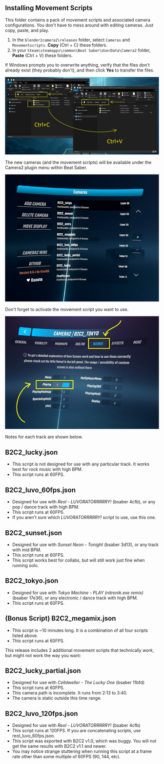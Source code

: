 ## Installing Movement Scripts

This folder contains a pack of movement scripts and associated camera configurations. You don't have to mess around with editing cameras. Just copy, paste, and play.

1. In the `blender2camera2\releases` folder, select `Cameras` and `Movementscripts`. __Copy__ (Ctrl + C) these folders.
2. In your `Steam\steamapps\common\Beat Saber\UserData\Camera2` folder, __Paste__ (Ctrl + V) these folders.

If Windows prompts you to overwrite anything, verify that the files don't already exist (they probably don't), and then click __Yes__ to transfer the files.

![Installation](InstallStep001.jpg)

The new cameras (and the movement scripts) will be available under the Camera2 plugin menu within Beat Saber.

![Installation](InstallStep002.jpg)

Don't forget to activate the movement script you want to use.

![Installation](InstallStep003.jpg)

Notes for each track are shown below.

## B2C2_lucky.json

* This script is not designed for use with any particular track. It works best for rock music with high BPM.
* This script runs at 60FPS.

## B2C2_luvo_60fps.json

* Designed for use with *Reol - LUVORATORRRRRY!* (bsaber 4cfb), or any pop / dance track with high BPM.
* This script runs at 60FPS.
* If you aren't sure which *LUVORATORRRRRY!* script to use, use this one.

## B2C2_sunset.json

* Designed for use with *Sunset Neon - Tonight* (bsaber 3d13), or any track with mid BPM.
* This script runs at 60FPS.
* This script works best for collabs, but will still work just fine when running solo.

## B2C2_tokyo.json

* Designed for use with *Tokyo Machine - PLAY (nitronik.exe remix)* (bsaber 17e36), or any electronic / dance track with high BPM.
* This script runs at 60FPS.

## (Bonus Script) B2C2_megamix.json

* This script is ~10 minutes long. It is a combination of all four scripts listed above.
* This script runs at 60FPS.

This release includes 2 additional movement scripts that technically *work*, but might not work the way you want:

## B2C2_lucky_partial.json

* Designed for use with *Celldweller - The Lucky One* (bsaber 11bfd)
* This script runs at 60FPS.
* This camera path is incomplete. It runs from 2:13 to 3:40.
* The camera is static outside this time range.

## B2C2_luvo_120fps.json

* Designed for use with *Reol - LUVORATORRRRRY!* (bsaber 4cfb)
* This script runs at 120FPS. If you are concatenating scripts, use reol_luvo_60fps.json.
* This script was exported with B2C2 v1.0, which was buggy. You will not get the same results with B2C2 v1.1 and newer.
* You may notice strange stuttering when running this script at a frame rate other than some multiple of 60FPS (90, 144, etc).
